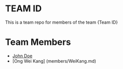 # TEAM ID
This is a team repo for members of the team {Team ID}

# Team Members
* [John Doe](members/johnDoe.md)
* [Ong Wei Kang] (members/WeiKang.md)
